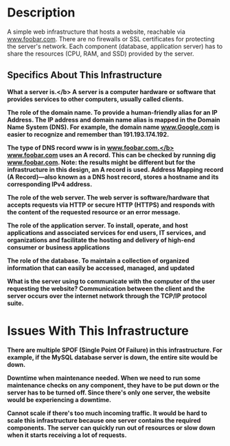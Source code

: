 <h1>Description</h1>

A simple web infrastructure that hosts a website, reachable via www.foobar.com. 
There are no firewalls or SSL certificates for protecting the server's network. Each component (database, application server) has to share the resources (CPU, RAM, and SSD) provided by the server.

<h2>Specifics About This Infrastructure</h2>

<b>What a server is.\</b>
A server is a computer hardware or software that provides services to other computers, usually called clients.

<b>The role of the domain name.</b>
To provide a human-friendly alias for an IP Address. The IP address and domain name alias is mapped in the Domain Name System (DNS). For example, the domain name www.Google.com is easier to recognize and remember than 191.193.174.192. 

<b>The type of DNS record www is in www.foobar.com.</b>
www.foobar.com uses an A record. This can be checked by running dig www.foobar.com.
Note: the results might be different but for the infrastructure in this design, an A record is used.
Address Mapping record (A Record)—also known as a DNS host record, stores a hostname and its corresponding IPv4 address.

<b>The role of the web server.</b>
The web server is software/hardware that accepts requests via HTTP or secure HTTP (HTTPS) and responds with the content of the requested resource or an error message.

<b>The role of the application server.</b>
To install, operate, and host applications and associated services for end users, IT services, and organizations and facilitate the hosting and delivery of high-end consumer or business applications

<b>The role of the database.</b>
To maintain a collection of organized information that can easily be accessed, managed, and updated

<b>What is the server using to communicate with the computer of the user requesting the website?</b>
Communication between the client and the server occurs over the internet network through the TCP/IP protocol suite.

<h1>Issues With This Infrastructure</h1>
There are multiple SPOF (Single Point Of Failure) in this infrastructure.
For example, if the MySQL database server is down, the entire site would be down.

<b>Downtime when maintenance needed.</b>
When we need to run some maintenance checks on any component, they have to be put down or the server has to be turned off. Since there's only one server, the website would be experiencing a downtime.

<b>Cannot scale if there's too much incoming traffic.</b>
It would be hard to scale this infrastructure because one server contains the required components. The server can quickly run out of resources or slow down when it starts receiving a lot of requests.
